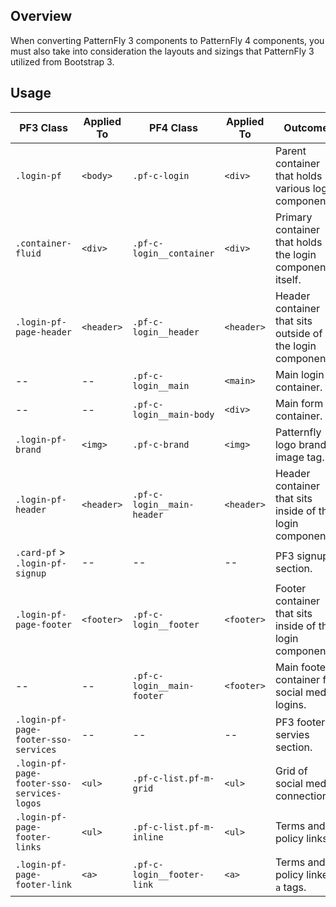 ## Overview

When converting PatternFly 3 components to PatternFly 4 components, you must also take into consideration the layouts and sizings that PatternFly 3 utilized from Bootstrap 3.

## Usage

| PF3 Class | Applied To | PF4 Class | Applied To | Outcome |
| -- | -- | -- | -- | -- |
| `.login-pf` | `<body>` | `.pf-c-login` | `<div>` | Parent container that holds various login components. |
| `.container-fluid`| `<div>` | `.pf-c-login__container`| `<div>` | Primary container that holds the login component itself. |
| `.login-pf-page-header` | `<header>` |`.pf-c-login__header` | `<header>` | Header container that sits outside of the login component. |
| -- | -- | `.pf-c-login__main` | `<main>` | Main login container. |
| -- | -- | `.pf-c-login__main-body` | `<div>` | Main form container. |
| `.login-pf-brand`| `<img>` | `.pf-c-brand` | `<img>` | Patternfly logo brand image tag. |
| `.login-pf-header` | `<header>` | `.pf-c-login__main-header` | `<header>` | Header container that sits inside of the login component. |
| `.card-pf` > `.login-pf-signup` | -- | -- | -- | PF3 signup section. |
| `.login-pf-page-footer` | `<footer>` | `.pf-c-login__footer` | `<footer>` | Footer container that sits inside of the login component |
| -- | -- | `.pf-c-login__main-footer` | `<footer>` | Main footer container for social media logins. |
| `.login-pf-page-footer-sso-services` | -- | -- | -- | PF3 footer servies section. |
| `.login-pf-page-footer-sso-services-logos` | `<ul>` | `.pf-c-list.pf-m-grid` | `<ul>` | Grid of social media connections. |
| `.login-pf-page-footer-links`| `<ul>` | `.pf-c-list.pf-m-inline`| `<ul>` | Terms and policy links. |
| `.login-pf-page-footer-link`| `<a>` | `.pf-c-login__footer-link `| `<a>` | Terms and policy linked `a` tags. |
